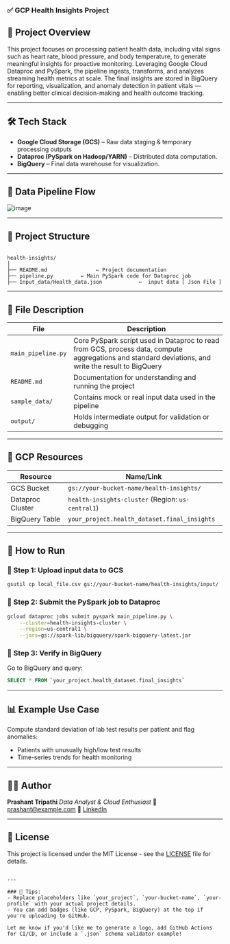 
### ✅   GCP Health Insights Project


## 📌 Project Overview

This project focuses on processing patient health data, including vital signs such as heart rate, blood pressure, and body temperature, to generate meaningful insights for proactive monitoring. Leveraging Google Cloud Dataproc and PySpark, the pipeline ingests, transforms, and analyzes streaming health metrics at scale. The final insights are stored in BigQuery for reporting, visualization, and anomaly detection in patient vitals — enabling better clinical decision-making and health outcome tracking.

---

## 🛠️ Tech Stack

- **Google Cloud Storage (GCS)** – Raw data staging & temporary processing outputs
- **Dataproc (PySpark on Hadoop/YARN)** – Distributed data computation.
- **BigQuery** – Final data warehouse for visualization.

---

## 🔄 Data Pipeline Flow

![image](https://github.com/user-attachments/assets/bee1298e-b27a-438f-8f03-351958f6e65e)



---

## 📂 Project Structure

```

health-insights/
│
├── README.md                ← Project documentation
├── pipeline.py         ← Main PySpark code for Dataproc job
├── Input_data/Health_data.json            ←  input data [ Json File ]

````

---

## 📄 File Description

| File | Description |
|------|-------------|
| `main_pipeline.py` | Core PySpark script used in Dataproc to read from GCS, process data, compute aggregations and standard deviations, and write the result to BigQuery |
| `README.md` | Documentation for understanding and running the project |
| `sample_data/` | Contains mock or real input data used in the pipeline |
| `output/` | Holds intermediate output for validation or debugging |

---

## 📌 GCP Resources

| Resource | Name/Link |
|----------|-----------|
| GCS Bucket | `gs://your-bucket-name/health-insights/` |
| Dataproc Cluster | `health-insights-cluster` (Region: `us-central1`) |
| BigQuery Table | `your_project.health_dataset.final_insights` |

---

## 🚀 How to Run

### 🔁 Step 1: Upload input data to GCS
```bash
gsutil cp local_file.csv gs://your-bucket-name/health-insights/input/
````

### 🔁 Step 2: Submit the PySpark job to Dataproc

```bash
gcloud dataproc jobs submit pyspark main_pipeline.py \
    --cluster=health-insights-cluster \
    --region=us-central1 \
    --jars=gs://spark-lib/bigquery/spark-bigquery-latest.jar
```

### 🔁 Step 3: Verify in BigQuery

Go to BigQuery and query:

```sql
SELECT * FROM `your_project.health_dataset.final_insights`
```

---

## 📊 Example Use Case

Compute standard deviation of lab test results per patient and flag anomalies:

* Patients with unusually high/low test results
* Time-series trends for health monitoring

---

## 👨‍💻 Author

**Prashant Tripathi**
*Data Analyst & Cloud Enthusiast*
📧 [prashant@example.com](mailto:prashant@example.com)
🔗 [LinkedIn](https://linkedin.com/in/your-profile)

---

## 📃 License

This project is licensed under the MIT License - see the [LICENSE](LICENSE) file for details.

```

---

### 📝 Tips:
- Replace placeholders like `your_project`, `your-bucket-name`, `your-profile` with your actual project details.
- You can add badges (like GCP, PySpark, BigQuery) at the top if you're uploading to GitHub.

Let me know if you'd like me to generate a logo, add GitHub Actions for CI/CD, or include a `.json` schema validator example!
```
